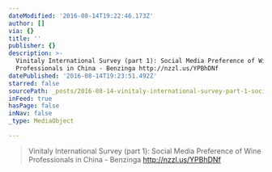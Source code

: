 ```yaml
---
dateModified: '2016-08-14T19:22:46.173Z'
author: []
via: {}
title: ''
publisher: {}
description: >-
  Vinitaly International Survey (part 1): Social Media Preference of Wine
  Professionals in China - Benzinga http://nzzl.us/YPBhDNf
datePublished: '2016-08-14T19:23:51.492Z'
starred: false
sourcePath: _posts/2016-08-14-vinitaly-international-survey-part-1-social-media-prefere.md
inFeed: true
hasPage: false
inNav: false
_type: MediaObject

---
```

> Vinitaly International Survey (part 1): Social Media Preference of Wine Professionals in China - Benzinga http://nzzl.us/YPBhDNf